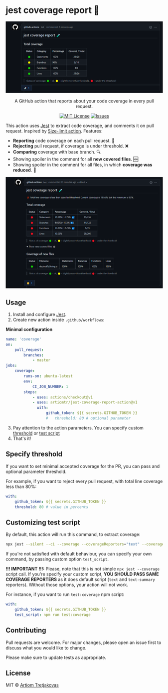 # jest coverage report 🧪

<p align="center">
  <img alt="PR Comment example" width="540" src="./img/Github-comment-screenshot.png">
</p>

<p align="center">
    A GitHub action that reports about your code coverage in every pull request.
</p>

<p align="center">
    <a href="https://github.com/ArtiomTr/jest-coverage-report-action"><img alt="MIT License" src="https://img.shields.io/github/license/artiomtr/jest-coverage-report-action"></img></a>
    <a href="https://github.com/ArtiomTr/jest-coverage-report-action/issues"><img alt="Issues" src="https://img.shields.io/github/issues/artiomtr/jest-coverage-report-action"></img></a>
</p>

This action uses [Jest](https://github.com/facebook/jest) to extract code coverage, and comments it on pull request. Inspired by [Size-limit action](https://github.com/andresz1/size-limit-action/). Features:

-   **Reporting** code coverage on each pull request. 📃
-   **Rejecting** pull request, if coverage is under threshold. ❌
-   **Comparing** coverage with base branch. 🔍
-   Showing spoiler in the comment for all **new covered files**. 🆕
-   Showing spoiler in the comment for all files, in which **coverage was reduced**. 🔻

<p align="center">
  <img alt="PR Comment example" width="540" src="./img/Rejected-PR-screenshot.png">
</p>

## Usage

1. Install and configure [Jest](https://github.com/facebook/jest).
2. Create new action inside `.github/workflows`:

**Minimal configuration**

```yml
name: 'coverage'
on:
    pull_request:
        branches:
            - master
jobs:
    coverage:
        runs-on: ubuntu-latest
        env:
            CI_JOB_NUMBER: 1
        steps:
            - uses: actions/checkout@v1
            - uses: artiomtr/jest-coverage-report-action@v1
              with:
                  github_token: ${{ secrets.GITHUB_TOKEN }}
                  #   threshold: 80 # optional parameter
```

3. Pay attention to the action parameters. You can specify custom [threshold](#specify-threshold) or [test script](#customizing-test-script)
4. That's it!

## Specify threshold

If you want to set minimal accepted coverage for the PR, you can pass and optional parameter threshold.

For example, if you want to reject every pull request, with total line coverage less than 80%:

```yml
with:
    github_token: ${{ secrets.GITHUB_TOKEN }}
    threshold: 80 # value in percents
```

## Customizing test script

By default, this action will run this command, to extract coverage:

```bash
npx jest --silent --ci --coverage --coverageReporters="text" --coverageReporters="text-summary"
```

If you're not satisfied with default behaviour, you can specify your own command, by passing custom option `test_script`.

**!!! IMPORTANT !!!:** Please, note that this is not simple `npx jest --coverage` script call. If you're specify your custom script, **YOU SHOULD PASS SAME COVERAGE REPORTERS** as it does default script (`text` and `text-summary` reporters). Without those options, your action will not work.

For instance, if you want to run `test:coverage` npm script:

```yml
with:
    github_token: ${{ secrets.GITHUB_TOKEN }}
    test_script: npm run test:coverage
```

## Contributing

Pull requests are welcome. For major changes, please open an issue first to discuss what you would like to change.

Please make sure to update tests as appropriate.

## License

MIT © [Artiom Tretjakovas](https://github.com/ArtiomTr)
